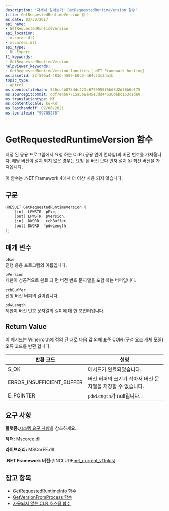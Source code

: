 ```yaml
---
description: '자세히 알아보기: GetRequestedRuntimeVersion 함수'
title: GetRequestedRuntimeVersion 함수
ms.date: 03/30/2017
api_name:
- GetRequestedRuntimeVersion
api_location:
- mscoree.dll
- mscoreei.dll
api_type:
- DLLExport
f1_keywords:
- GetRequestedRuntimeVersion
helpviewer_keywords:
- GetRequestedRuntimeVersion function [.NET Framework hosting]
ms.assetid: 82f596a4-483d-4509-b0c5-a84c53c3da1b
topic_type:
- apiref
ms.openlocfilehash: 836cc4b875ddc427c6779950f5b68d2df8b6ef75
ms.sourcegitcommit: ddf7edb67715a5b9a45e3dd44536dabc153c1de0
ms.translationtype: MT
ms.contentlocale: ko-KR
ms.lasthandoff: 02/06/2021
ms.locfileid: "99785278"
---
```

# <a name="getrequestedruntimeversion-function"></a>GetRequestedRuntimeVersion 함수

지정 된 응용 프로그램에서 요청 하는 CLR (공용 언어 런타임)의 버전 번호를 가져옵니다. 해당 버전이 설치 되지 않은 경우는 요청 된 버전 보다 먼저 설치 된 최신 버전을 가져옵니다.  
  
 이 함수는 .NET Framework 4에서 더 이상 사용 되지 않습니다.  
  
## <a name="syntax"></a>구문  
  
```cpp  
HRESULT GetRequestedRuntimeVersion (  
    [in]  LPWSTR  pExe,
    [out] LPWSTR  pVersion,
    [in]  DWORD   cchBuffer,
    [out] DWORD  *pdwLength  
);  
```  
  
## <a name="parameters"></a>매개 변수  

 `pExe`  
 진행 응용 프로그램의 이름입니다.  
  
 `pVersion`  
 제한이 성공적으로 완료 되 면 버전 번호 문자열을 포함 하는 버퍼입니다.  
  
 `cchBuffer`  
 진행 버전 버퍼의 길이입니다.  
  
 `pdwLength`  
 제한이 버전 번호 문자열의 길이에 대 한 포인터입니다.  
  
## <a name="return-value"></a>Return Value  

 이 메서드는 Winerror.h에 정의 된 대로 다음 값 외에 표준 COM (구성 요소 개체 모델) 오류 코드를 반환 합니다.  
  
|반환 코드|설명|  
|-----------------|-----------------|  
|S_OK|메서드가 완료되었습니다.|  
|ERROR_INSUFFICIENT_BUFFER|버전 버퍼의 크기가 작아서 버전 문자열을 저장할 수 없습니다.|  
|E_POINTER|`pdwLength`가 null입니다.|  
  
## <a name="requirements"></a>요구 사항  

 **플랫폼:**[시스템 요구 사항](../../get-started/system-requirements.md)을 참조하세요.  
  
 **헤더:** Mscoree.dll  
  
 **라이브러리:** MSCorEE.dll  
  
 **.NET Framework 버전:**[!INCLUDE[net_current_v11plus](../../../../includes/net-current-v11plus-md.md)]  
  
## <a name="see-also"></a>참고 항목

- [GetRequestedRuntimeInfo 함수](getrequestedruntimeinfo-function.md)
- [GetVersionFromProcess 함수](getversionfromprocess-function.md)
- [사용되지 않는 CLR 호스팅 함수](deprecated-clr-hosting-functions.md)
